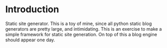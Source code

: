 Introduction
============

Static site generator. This is a toy of mine, since all python static blog 
generators are pretty large, and intimidating. This is an exercise to make a
simple framework for static site generation. On top of this a blog engine should
appear one day. 
